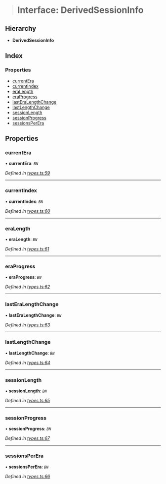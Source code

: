 > # Interface: DerivedSessionInfo

## Hierarchy

* **DerivedSessionInfo**

## Index

### Properties

* [currentEra](_types_.derivedsessioninfo.md#currentera)
* [currentIndex](_types_.derivedsessioninfo.md#currentindex)
* [eraLength](_types_.derivedsessioninfo.md#eralength)
* [eraProgress](_types_.derivedsessioninfo.md#eraprogress)
* [lastEraLengthChange](_types_.derivedsessioninfo.md#lasteralengthchange)
* [lastLengthChange](_types_.derivedsessioninfo.md#lastlengthchange)
* [sessionLength](_types_.derivedsessioninfo.md#sessionlength)
* [sessionProgress](_types_.derivedsessioninfo.md#sessionprogress)
* [sessionsPerEra](_types_.derivedsessioninfo.md#sessionsperera)

## Properties

###  currentEra

• **currentEra**: *`BN`*

*Defined in [types.ts:59](https://github.com/polkadot-js/api/blob/dd7b138/packages/api-derive/src/types.ts#L59)*

___

###  currentIndex

• **currentIndex**: *`BN`*

*Defined in [types.ts:60](https://github.com/polkadot-js/api/blob/dd7b138/packages/api-derive/src/types.ts#L60)*

___

###  eraLength

• **eraLength**: *`BN`*

*Defined in [types.ts:61](https://github.com/polkadot-js/api/blob/dd7b138/packages/api-derive/src/types.ts#L61)*

___

###  eraProgress

• **eraProgress**: *`BN`*

*Defined in [types.ts:62](https://github.com/polkadot-js/api/blob/dd7b138/packages/api-derive/src/types.ts#L62)*

___

###  lastEraLengthChange

• **lastEraLengthChange**: *`BN`*

*Defined in [types.ts:63](https://github.com/polkadot-js/api/blob/dd7b138/packages/api-derive/src/types.ts#L63)*

___

###  lastLengthChange

• **lastLengthChange**: *`BN`*

*Defined in [types.ts:64](https://github.com/polkadot-js/api/blob/dd7b138/packages/api-derive/src/types.ts#L64)*

___

###  sessionLength

• **sessionLength**: *`BN`*

*Defined in [types.ts:65](https://github.com/polkadot-js/api/blob/dd7b138/packages/api-derive/src/types.ts#L65)*

___

###  sessionProgress

• **sessionProgress**: *`BN`*

*Defined in [types.ts:67](https://github.com/polkadot-js/api/blob/dd7b138/packages/api-derive/src/types.ts#L67)*

___

###  sessionsPerEra

• **sessionsPerEra**: *`BN`*

*Defined in [types.ts:66](https://github.com/polkadot-js/api/blob/dd7b138/packages/api-derive/src/types.ts#L66)*